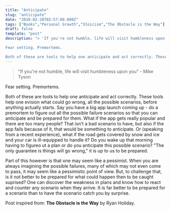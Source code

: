 ```yaml
---
title: "Anticipate"
slug: "anticipate"
date: "2018-02-28T02:57:00.000Z"
tags: ["Books","Personal Growth","Stoicism","The Obstacle is the Way"]
draft: false
template: "post"
description: "> 'If you're not humble, life will visit humbleness upon you' - Mike Tyson

Fear setting. Premortems.

Both of these are tools to help one anticipate and act correctly. These tools help one evision..."
---
```


> "If you're not humble, life will visit humbleness upon you" - Mike Tyson

Fear setting. Premortems.

Both of these are tools to help one anticipate and act correctly. These tools help one evision what could go wrong, all the possible scenarios, before anything actually starts. Say you have a big app launch coming up - do a premortem to figure out all the possible failure scenarios so that you can anticipate and be prepared for them. What if the app gets really popular and there are too many people? That isn't a bad scenario to have, but also if the app fails because of it, that would be something to anticipate. Or (speaking from a recent experience), what if the road gets covered by snow and ice and your car is ill-equipped to handle it? Do you wake up that morning having to figureo ut a plan or do you anticipate this possible scenario? "The only guarantee is things will go wrong," it is up to us to be prepared.

Part of this however is that one may seem like a pessimist. When you are always imagining the possible failures, many of which may not even come to pass, it may seem like a pessimistic point of view. But, to challenge that, is it not better to be prepared for what could happen then to be caught suprised? One can discover the weakness in plans and know how to react and counter any scenario when they arrive. It is far better to be prepared for a scenario than to have the scenario catch you by surprise.

Post inspired from: **The Obstacle is the Way** by Ryan Holiday.

